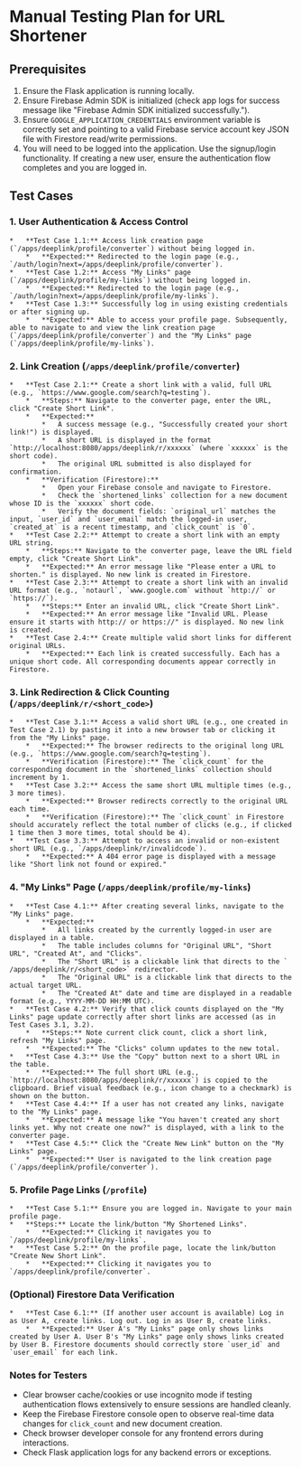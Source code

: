 # Manual Testing Plan for URL Shortener

## Prerequisites
1.  Ensure the Flask application is running locally.
2.  Ensure Firebase Admin SDK is initialized (check app logs for success message like "Firebase Admin SDK initialized successfully.").
3.  Ensure `GOOGLE_APPLICATION_CREDENTIALS` environment variable is correctly set and pointing to a valid Firebase service account key JSON file with Firestore read/write permissions.
4.  You will need to be logged into the application. Use the signup/login functionality. If creating a new user, ensure the authentication flow completes and you are logged in.

## Test Cases

### 1. User Authentication & Access Control
    *   **Test Case 1.1:** Access link creation page (`/apps/deeplink/profile/converter`) without being logged in.
        *   **Expected:** Redirected to the login page (e.g., `/auth/login?next=/apps/deeplink/profile/converter`).
    *   **Test Case 1.2:** Access "My Links" page (`/apps/deeplink/profile/my-links`) without being logged in.
        *   **Expected:** Redirected to the login page (e.g., `/auth/login?next=/apps/deeplink/profile/my-links`).
    *   **Test Case 1.3:** Successfully log in using existing credentials or after signing up.
        *   **Expected:** Able to access your profile page. Subsequently, able to navigate to and view the link creation page (`/apps/deeplink/profile/converter`) and the "My Links" page (`/apps/deeplink/profile/my-links`).

### 2. Link Creation (`/apps/deeplink/profile/converter`)
    *   **Test Case 2.1:** Create a short link with a valid, full URL (e.g., `https://www.google.com/search?q=testing`).
        *   **Steps:** Navigate to the converter page, enter the URL, click "Create Short Link".
        *   **Expected:**
            *   A success message (e.g., "Successfully created your short link!") is displayed.
            *   A short URL is displayed in the format `http://localhost:8080/apps/deeplink/r/xxxxxx` (where `xxxxxx` is the short code).
            *   The original URL submitted is also displayed for confirmation.
        *   **Verification (Firestore):**
            *   Open your Firebase console and navigate to Firestore.
            *   Check the `shortened_links` collection for a new document whose ID is the `xxxxxx` short code.
            *   Verify the document fields: `original_url` matches the input, `user_id` and `user_email` match the logged-in user, `created_at` is a recent timestamp, and `click_count` is `0`.
    *   **Test Case 2.2:** Attempt to create a short link with an empty URL string.
        *   **Steps:** Navigate to the converter page, leave the URL field empty, click "Create Short Link".
        *   **Expected:** An error message like "Please enter a URL to shorten." is displayed. No new link is created in Firestore.
    *   **Test Case 2.3:** Attempt to create a short link with an invalid URL format (e.g., `notaurl`, `www.google.com` without `http://` or `https://`).
        *   **Steps:** Enter an invalid URL, click "Create Short Link".
        *   **Expected:** An error message like "Invalid URL. Please ensure it starts with http:// or https://" is displayed. No new link is created.
    *   **Test Case 2.4:** Create multiple valid short links for different original URLs.
        *   **Expected:** Each link is created successfully. Each has a unique short code. All corresponding documents appear correctly in Firestore.

### 3. Link Redirection & Click Counting (`/apps/deeplink/r/<short_code>`)
    *   **Test Case 3.1:** Access a valid short URL (e.g., one created in Test Case 2.1) by pasting it into a new browser tab or clicking it from the "My Links" page.
        *   **Expected:** The browser redirects to the original long URL (e.g., `https://www.google.com/search?q=testing`).
        *   **Verification (Firestore):** The `click_count` for the corresponding document in the `shortened_links` collection should increment by 1.
    *   **Test Case 3.2:** Access the same short URL multiple times (e.g., 3 more times).
        *   **Expected:** Browser redirects correctly to the original URL each time.
        *   **Verification (Firestore):** The `click_count` in Firestore should accurately reflect the total number of clicks (e.g., if clicked 1 time then 3 more times, total should be 4).
    *   **Test Case 3.3:** Attempt to access an invalid or non-existent short URL (e.g., `/apps/deeplink/r/invalidcode`).
        *   **Expected:** A 404 error page is displayed with a message like "Short link not found or expired."

### 4. "My Links" Page (`/apps/deeplink/profile/my-links`)
    *   **Test Case 4.1:** After creating several links, navigate to the "My Links" page.
        *   **Expected:**
            *   All links created by the currently logged-in user are displayed in a table.
            *   The table includes columns for "Original URL", "Short URL", "Created At", and "Clicks".
            *   The "Short URL" is a clickable link that directs to the ` /apps/deeplink/r/<short_code>` redirector.
            *   The "Original URL" is a clickable link that directs to the actual target URL.
            *   The "Created At" date and time are displayed in a readable format (e.g., YYYY-MM-DD HH:MM UTC).
    *   **Test Case 4.2:** Verify that click counts displayed on the "My Links" page update correctly after short links are accessed (as in Test Cases 3.1, 3.2).
        *   **Steps:** Note current click count, click a short link, refresh "My Links" page.
        *   **Expected:** The "Clicks" column updates to the new total.
    *   **Test Case 4.3:** Use the "Copy" button next to a short URL in the table.
        *   **Expected:** The full short URL (e.g., `http://localhost:8080/apps/deeplink/r/xxxxxx`) is copied to the clipboard. Brief visual feedback (e.g., icon change to a checkmark) is shown on the button.
    *   **Test Case 4.4:** If a user has not created any links, navigate to the "My Links" page.
        *   **Expected:** A message like "You haven't created any short links yet. Why not create one now?" is displayed, with a link to the converter page.
    *   **Test Case 4.5:** Click the "Create New Link" button on the "My Links" page.
        *   **Expected:** User is navigated to the link creation page (`/apps/deeplink/profile/converter`).

### 5. Profile Page Links (`/profile`)
    *   **Test Case 5.1:** Ensure you are logged in. Navigate to your main profile page.
    *   **Steps:** Locate the link/button "My Shortened Links".
        *   **Expected:** Clicking it navigates you to `/apps/deeplink/profile/my-links`.
    *   **Test Case 5.2:** On the profile page, locate the link/button "Create New Short Link".
        *   **Expected:** Clicking it navigates you to `/apps/deeplink/profile/converter`.

### (Optional) Firestore Data Verification
    *   **Test Case 6.1:** (If another user account is available) Log in as User A, create links. Log out. Log in as User B, create links.
        *   **Expected:** User A's "My Links" page only shows links created by User A. User B's "My Links" page only shows links created by User B. Firestore documents should correctly store `user_id` and `user_email` for each link.

### Notes for Testers
*   Clear browser cache/cookies or use incognito mode if testing authentication flows extensively to ensure sessions are handled cleanly.
*   Keep the Firebase Firestore console open to observe real-time data changes for `click_count` and new document creation.
*   Check browser developer console for any frontend errors during interactions.
*   Check Flask application logs for any backend errors or exceptions.
```

